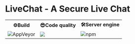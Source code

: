 <h1>LiveChat - A Secure Live Chat</h1>

<table>
  <tr>
    <th>⚙Build</th>
    <th>😎Code quality</th>
    <th>🛠Server engine</th>
  </tr>
  <tr>
    <td><img alt="AppVeyor" src="https://img.shields.io/appveyor/build/xReapex/LiveChat"></td>
    <td><a href="https://www.codacy.com/gh/xReapex/LiveChat/dashboard?utm_source=github.com&amp;utm_medium=referral&amp;utm_content=xReapex/LiveChat&amp;utm_campaign=Badge_Grade"><img src="https://app.codacy.com/project/badge/Grade/e31270a46eb543d09968d65ebc94a2bb"/></a></td>
    <td><img alt="npm" src="https://img.shields.io/npm/v/express"></td>
  </tr>
</table>
